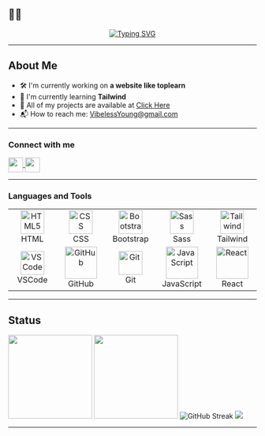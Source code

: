 ## 🧑‍💻

<p align="center">
  <a href="https://mamrez.dev" target="_blank">
    <img
      src="https://readme-typing-svg.demolab.com?font=Fira+Code&size=28&duration=2800&pause=900&color=3DDCFF&center=true&vCenter=true&width=600&lines=Hi;I'm+Just+a+Programmer;That's+it."
      alt="Typing SVG"
    />
  </a>
</p>

---

## About Me

- 🛠️ I'm currently working on **a website like toplearn**
- 🌱 I'm currently learning **Tailwind**
- 📁 All of my projects are available at <a href="https://github.com/VibelessYoung?tab=repositories">Click Here</a>
- 📬 How to reach me: <a href="mailto:VibelessYoung@gmail.com">VibelessYoung@gmail.com</a>

---

### Connect with me

<a href="https://t.me/VibelessYoung">
  <img src="https://img.shields.io/badge/Telegram-26A5E4?logo=telegram&logoColor=white" style="height:30px; vertical-align:middle;" />
</a>
<a href="https://instagram.com/Vibeless.Young">
  <img src="https://img.shields.io/badge/Instagram-E4405F?logo=instagram&logoColor=white" style="height:30px; vertical-align:middle;" />
</a>

---

### Languages and Tools

<table>
  <tr>
    <td align="center" width="96">
      <img src="https://cdn.jsdelivr.net/gh/devicons/devicon/icons/html5/html5-original.svg" width="48" height="48" alt="HTML5" /><br>HTML
    </td>
    <td align="center" width="96">
      <img src="https://cdn.jsdelivr.net/gh/devicons/devicon/icons/css3/css3-original.svg" width="48" height="48" alt="CSS" /><br>CSS
    </td>
    <td align="center" width="96">
      <img src="https://cdn.jsdelivr.net/gh/devicons/devicon/icons/bootstrap/bootstrap-original.svg" width="48" height="48" alt="Bootstrap" /><br>Bootstrap
    </td>
    <td align="center" width="96">
      <img src="https://cdn.jsdelivr.net/gh/devicons/devicon/icons/sass/sass-original.svg" width="48" height="48" alt="Sass" /><br>Sass
    </td>
    <td align="center" width="96">
      <img src="https://cdn.simpleicons.org/tailwindcss/06B6D4" width="48" height="48" alt="Tailwind" /><br>Tailwind
    </td>
  </tr>
  <tr>
    <td align="center" width="96">
      <img src="https://cdn.jsdelivr.net/gh/devicons/devicon/icons/vscode/vscode-original.svg" width="48" height="48" alt="VSCode" /><br>VSCode
    </td>
    <td align="center" width="96">
      <img src="https://techstack-generator.vercel.app/github-icon.svg" width="65" height="65" alt="GitHub" /><br>GitHub
    </td>
    <td align="center" width="96">
      <img src="https://user-images.githubusercontent.com/25181517/192108372-f71d70ac-7ae6-4c0d-8395-51d8870c2ef0.png" width="48" height="48" alt="Git" /><br>Git
    </td>
    <td align="center" width="96">
      <img src="https://techstack-generator.vercel.app/js-icon.svg" width="65" height="65" alt="JavaScript" /><br>JavaScript
    </td>
    <td align="center" width="96">
      <img src="https://techstack-generator.vercel.app/react-icon.svg" width="65" height="65" alt="React" /><br>React
    </td>
  </tr>
</table>


---

## Status

<p align="left">
  <img src="https://github-readme-stats.vercel.app/api?username=VibelessYoung&show_icons=true&theme=tokyonight&include_all_commits=true" height="170"/>
  <img src="https://github-readme-stats.vercel.app/api/top-langs/?username=VibelessYoung&layout=compact&langs_count=8&theme=tokyonight" height="170"/>
  <img src="https://streak-stats.demolab.com?user=VibelessYoung&theme=tokyonight" alt="GitHub Streak" />
  <img src="https://github-profile-trophy.vercel.app/?username=VibelessYoung&theme=tokyonight&row=1&column=6" />
</p>

---
